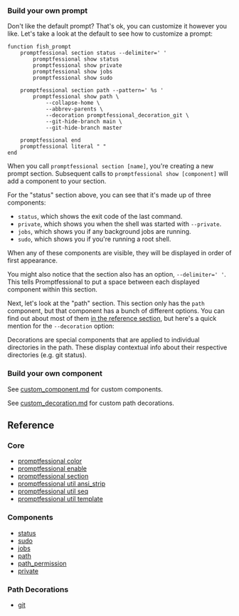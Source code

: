 
### Build your own prompt

Don't like the default prompt? That's ok, you can customize it however you like. Let's take a look at the default to see how to customize a prompt:

```fish
function fish_prompt
    promptfessional section status --delimiter=' '
        promptfessional show status
        promptfessional show private
        promptfessional show jobs
        promptfessional show sudo

    promptfessional section path --pattern=' %s '
        promptfessional show path \
        	--collapse-home \
        	--abbrev-parents \
        	--decoration promptfessional_decoration_git \
        	--git-hide-branch main \
        	--git-hide-branch master 

    promptfessional end
    promptfessional literal " "
end
```

When you call `promptfessional section [name]`, you're creating a new prompt section. Subsequent calls to `promptfessional show [component]` will add a component to your section.

For the "status" section above, you can see that it's made up of three components:
- `status`, which shows the exit code of the last command.
- `private`, which shows you when the shell was started with `--private`.
- `jobs`, which shows you if any background jobs are running.
- `sudo`, which shows you if you're running a root shell.

When any of these components are visible, they will be displayed in order of first appearance.

You might also notice that the section also has an option, `--delimiter=' '`. This tells Promptfessional to put a space between each displayed component within this section.

Next, let's look at the "path" section. This section only has the `path` component, but that component has a bunch of different options. You can find out about most of them [in the reference section](#reference), but here's a quick mention for the `--decoration` option:

Decorations are special components that are applied to individual directories in the path. These display contextual info about their respective directories (e.g. git status).

### Build your own component

See [custom_component.md](custom_component.md) for custom components.

See [custom_decoration.md](custom_decoration.md) for custom path decorations.



## Reference

### Core

- [promptfessional color](promptfessional_color.md)
- [promptfessional enable](promptfessional_enable.md)
- [promptfessional section](promptfessional_section.md)
- [promptfessional util ansi_strip](promptfessional_util_ansi_strip.md)
- [promptfessional util seq](promptfessional_util_seq.md)
- [promptfessional util template](promptfessional_util_template.md)

### Components

- [status](component_status.md)
- [sudo](component_sudo.md)
- [jobs](component_jobs.md)
- [path](component_path.md)
- [path_permission](component_path_permission.md)
- [private](component_private.md)

### Path Decorations

- [git](decoration_git.md)
